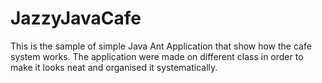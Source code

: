 # JazzyJavaCafe
This is the sample of simple Java Ant Application that show how the cafe system works.
The application were made on different class in order to make it looks neat and organised it systematically.
